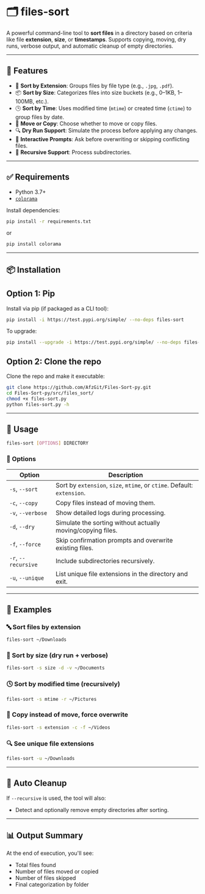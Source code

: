 # 🗂️ files-sort

A powerful command-line tool to **sort files** in a directory based on criteria like file **extension**, **size**, or **timestamps**. Supports copying, moving, dry runs, verbose output, and automatic cleanup of empty directories.

---

## 🚀 Features

-   📄 **Sort by Extension**: Groups files by file type (e.g., `.jpg`, `.pdf`).
-   📦 **Sort by Size**: Categorizes files into size buckets (e.g., 0–1KB, 1–100MB, etc.).
-   🕒 **Sort by Time**: Uses modified time (`mtime`) or created time (`ctime`) to group files by date.
-   🚚 **Move or Copy**: Choose whether to move or copy files.
-   🔍 **Dry Run Support**: Simulate the process before applying any changes.
-   💬 **Interactive Prompts**: Ask before overwriting or skipping conflicting files.
-   📁 **Recursive Support**: Process subdirectories.

---

## ✅ Requirements

-   Python 3.7+
-   [`colorama`](https://pypi.org/project/colorama/)

Install dependencies:

```bash
pip install -r requirements.txt
```

or

```bash
pip install colorama
```

---

## 📦 Installation

## Option 1: Pip

Install via pip (if packaged as a CLI tool):

```bash
pip install -i https://test.pypi.org/simple/ --no-deps files-sort
```

To upgrade:

```bash
pip install --upgrade -i https://test.pypi.org/simple/ --no-deps files-sort
```

## Option 2: Clone the repo

Clone the repo and make it executable:

```bash
git clone https://github.com/AfzGit/Files-Sort-py.git
cd Files-Sort-py/src/files_sort/
chmod +x files-sort.py
python files-sort.py -h
```

---

## 🧩 Usage

```bash
files-sort [OPTIONS] DIRECTORY
```

### 🔧 Options

| Option              | Description                                                             |
| ------------------- | ----------------------------------------------------------------------- |
| `-s`, `--sort`      | Sort by `extension`, `size`, `mtime`, or `ctime`. Default: `extension`. |
| `-c`, `--copy`      | Copy files instead of moving them.                                      |
| `-v`, `--verbose`   | Show detailed logs during processing.                                   |
| `-d`, `--dry`       | Simulate the sorting without actually moving/copying files.             |
| `-f`, `--force`     | Skip confirmation prompts and overwrite existing files.                 |
| `-r`, `--recursive` | Include subdirectories recursively.                                     |
| `-u`, `--unique`    | List unique file extensions in the directory and exit.                  |

---

## 📂 Examples

### 🔤 Sort files by extension

```bash
files-sort ~/Downloads
```

### 📏 Sort by size (dry run + verbose)

```bash
files-sort -s size -d -v ~/Documents
```

### 🕓 Sort by modified time (recursively)

```bash
files-sort -s mtime -r ~/Pictures
```

### 📝 Copy instead of move, force overwrite

```bash
files-sort -s extension -c -f ~/Videos
```

### 🔍 See unique file extensions

```bash
files-sort -u ~/Downloads
```

---

## 🧼 Auto Cleanup

If `--recursive` is used, the tool will also:

-   Detect and optionally remove empty directories after sorting.

---

## 📊 Output Summary

At the end of execution, you'll see:

-   Total files found
-   Number of files moved or copied
-   Number of files skipped
-   Final categorization by folder
